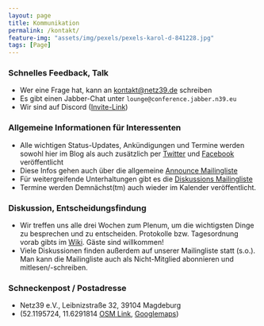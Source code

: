 ```yaml
---
layout: page
title: Kommunikation
permalink: /kontakt/
feature-img: "assets/img/pexels/pexels-karol-d-841228.jpg"
tags: [Page]
---
```


### Schnelles Feedback, Talk

- Wer eine Frage hat, kann an <kontakt@netz39.de> schreiben
- Es gibt einen Jabber-Chat unter `lounge@conference.jabber.n39.eu`
- Wir sind auf Discord ([Invite-Link](discord.netz39.de))

### Allgemeine Informationen für Interessenten

- Alle wichtigen Status-Updates, Ankündigungen und Termine werden sowohl hier im Blog als auch zusätzlich per [Twitter](https://twitter.com/netz39) und [Facebook](https://www.facebook.com/pg/Netz39/events/) veröffentlicht
- Diese Infos gehen auch über die allgemeine [Announce Mailingliste](https://lists.netz39.de/listinfo/netz39-announce)
- Für weitergreifende Unterhaltungen gibt es die [Diskussions Mailingliste](https://lists.netz39.de/listinfo/netz39-list)
- Termine werden Demnächst(tm) auch wieder im Kalender veröffentlicht.

### Diskussion, Entscheidungsfindung

- Wir treffen uns alle drei Wochen zum Plenum, um die wichtigsten Dinge zu besprechen und zu entscheiden. Protokolle bzw. Tagesordnung vorab gibts im [Wiki](https://wiki.netz39.de/stammtisch:stammtisch). Gäste sind willkommen!
- Viele Diskussionen finden außerdem auf unserer Mailingliste statt (s.o.). Man kann die Mailingliste auch als Nicht-Mitglied abonnieren und mitlesen/-schreiben.

### Schneckenpost / Postadresse

- Netz39 e.V., Leibnizstraße 32, 39104 Magdeburg
- (52.1195724, 11.6291814 [OSM Link](https://www.openstreetmap.org/?mlat=52.1195724&mlon=11.6291814&zoom=15&layers=B000FTF), [Googlemaps](https://maps.google.com/?q=52.1195724,11.6291814))